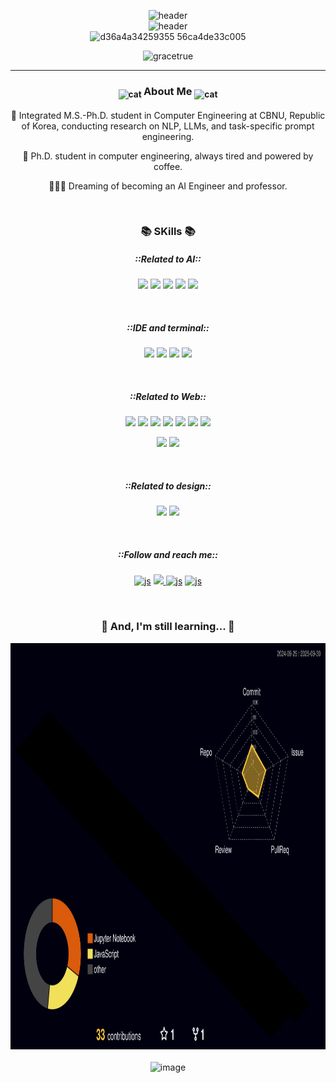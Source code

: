 <div align = center>    
  
  ![header](https://capsule-render.vercel.app/api?type=transparent&color=auto&height=30&section=header&text=Happy%20coding,%20always!🩶&fontSize=20&fontColor=a9a9a9)      
  ![header](https://capsule-render.vercel.app/api?type=speech&color=ffffff&height=80&section=header&text=I'm%20Eun-Jin%20Kim,%20powered%20by%20coffee☕&fontSize=40&fontColor=a77e57)       
  ![d36a4a34259355 56ca4de33c005](https://github.com/user-attachments/assets/9f3ceed1-c2f2-4df4-8be6-75cc904572f1)     
  
  <p align="center"> <img src="https://komarev.com/ghpvc/?username=gracetrue&label=Profile%20views&color=0e75b6&style=flat" alt="gracetrue" /> </p>

--------------------------------------------

</div>

<div align="center">
  
### <sub> <img src="https://github.com/user-attachments/assets/add21248-456c-4b89-badd-bb04deecf0dc" alt="cat" height="30"> </sub> About Me <sub> <img src="https://github.com/user-attachments/assets/add21248-456c-4b89-badd-bb04deecf0dc" alt="cat" height="30"> </sub>   

🌟 Integrated M.S.-Ph.D. student in Computer Engineering at CBNU, Republic of Korea, conducting research on NLP, LLMs, and task-specific prompt engineering.

🚀 Ph.D. student in computer engineering, always tired and powered by coffee.

👩🏻‍💻 Dreaming of becoming an AI Engineer and professor.


</div>

<div align="center">

<br>


### 📚 SKills 📚

##### ::Related to AI::

<img src="https://img.shields.io/badge/Python-3776AB?style=for-the-badge&logo=python&logoColor=white"> <img src="https://img.shields.io/badge/TensorFlow-FF6F00?style=for-the-badge&logo=tensorflow&logoColor=white"> <img src="https://img.shields.io/badge/Weights_&_Biases-FFBE00?style=for-the-badge&logo=WeightsAndBiases&logoColor=white"> <img src="https://img.shields.io/badge/Linux-FCC624?style=for-the-badge&logo=linux&logoColor=black"> <img src="https://img.shields.io/badge/docker-%230db7ed.svg?style=for-the-badge&logo=docker&logoColor=white"> 

<br>

##### ::IDE and terminal::

<img src="https://img.shields.io/badge/GIT-E44C30?style=for-the-badge&logo=git&logoColor=white"> <img src="https://img.shields.io/badge/Visual_Studio_Code-0078D4?style=for-the-badge&logo=visual%20studio%20code&logoColor=white"> <img src="https://img.shields.io/badge/GNU%20Bash-4EAA25?style=for-the-badge&logo=GNU%20Bash&logoColor=white"> <img src="https://img.shields.io/badge/iTerm2-000000?style=for-the-badge&logo=iterm2&logoColor=white">

<br>

##### ::Related to Web::

<img src="https://img.shields.io/badge/Python-14354C?style=for-the-badge&logo=python&logoColor=white"> <img src="https://img.shields.io/badge/C%2B%2B-00599C?style=for-the-badge&logo=c%2B%2B&logoColor=white"> <img src="https://img.shields.io/badge/C-00599C?style=for-the-badge&logo=c&logoColor=white">  <img src="https://img.shields.io/badge/HTML-239120?style=for-the-badge&logo=html5&logoColor=white">  <img src="https://img.shields.io/badge/CSS-239120?&style=for-the-badge&logo=css3&logoColor=white"> <img src="https://img.shields.io/badge/JavaScript-F7DF1E?style=for-the-badge&logo=JavaScript&logoColor=white">  <img src="https://img.shields.io/badge/Node.js-43853D?style=for-the-badge&logo=node.js&logoColor=white"> 

<img src="https://img.shields.io/badge/SQLite-07405E?style=for-the-badge&logo=sqlite&logoColor=white"> <img src="https://img.shields.io/badge/Firebase-039BE5?style=for-the-badge&logo=Firebase&logoColor=white"> 

<br>

##### ::Related to design::

<img src="https://img.shields.io/badge/Adobe%20XD-470137?style=for-the-badge&logo=Adobe%20XD&logoColor=#FF61F6">  <img src="https://img.shields.io/badge/Canva-%2300C4CC.svg?&style=for-the-badge&logo=Canva&logoColor=white">  

<br>

##### ::Follow and reach me::

<a href='https://gitlab.com/dmsehd990815'>![js](https://img.shields.io/badge/GitLab-330F63?style=for-the-badge&logo=gitlab&logoColor=white)</a> <a href="mailto:dw0815@chungbuk.ac.kr" target="_blank"> <img src="https://img.shields.io/badge/Gmail-D14836?style=for-the-badge&logo=gmail&logoColor=white"/> </a> <a href='https://www.instagram.com/is.honest/'>![js](https://img.shields.io/badge/Instagram-E4405F?style=for-the-badge&logo=instagram&logoColor=white)</a> <a href='https://www.linkedin.com/in/eun-jin-kim-609867376/'>![js](https://img.shields.io/badge/LinkedIn-0077B5?style=for-the-badge&logo=linkedin&logoColor=white)</a>  

<br>

### 🧐 And, I'm still learning... 🧐 

<img src="./profile-3d-contrib/profile-night-rainbow.svg" width="800" height="650">

<br>
<br>

<img width="800" height="650" alt="image" src="https://github.com/user-attachments/assets/c2fb1397-d6d6-44a5-ac8a-d098982d4439" />

</div>
